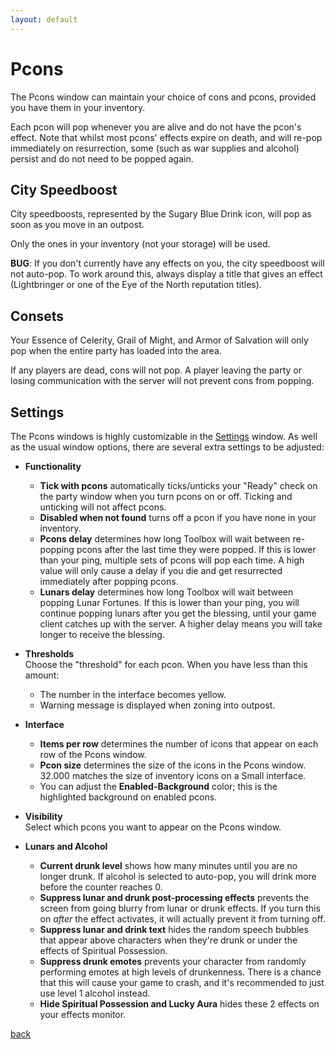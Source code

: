 ```yaml
---
layout: default
---
```


# Pcons
The Pcons window can maintain your choice of cons and pcons, provided you have them in your inventory.

Each pcon will pop whenever you are alive and do not have the pcon's effect. Note that whilst most pcons' effects expire on death, and will re-pop immediately on resurrection, some (such as war supplies and alcohol) persist and do not need to be popped again.

## City Speedboost
City speedboosts, represented by the Sugary Blue Drink icon, will pop as soon as you move in an outpost.

Only the ones in your inventory (not your storage) will be used.

**BUG**: If you don't currently have any effects on you, the city speedboost will not auto-pop. To work around this, always display a title that gives an effect (Lightbringer or one of the Eye of the North reputation titles).

## Consets
Your Essence of Celerity, Grail of Might, and Armor of Salvation will only pop when the entire party has loaded into the area.

If any players are dead, cons will not pop. A player leaving the party or losing communication with the server will not prevent cons from popping.

## Settings
The Pcons windows is highly customizable in the [Settings](settings) window. As well as the usual window options, there are several extra settings to be adjusted:

* **Functionality**
  * **Tick with pcons** automatically ticks/unticks your "Ready" check on the party window when you turn pcons on or off. Ticking and unticking will not affect pcons.
  * **Disabled when not found** turns off a pcon if you have none in your inventory.
  * **Pcons delay** determines how long Toolbox will wait between re-popping pcons after the last time they were popped. If this is lower than your ping, multiple sets of pcons will pop each time. A high value will only cause a delay if you die and get resurrected immediately after popping pcons.
  * **Lunars delay** determines how long Toolbox will wait between popping Lunar Fortunes. If this is lower than your ping, you will continue popping lunars after you get the blessing, until your game client catches up with the server. A higher delay means you will take longer to receive the blessing.
* **Thresholds**  
Choose the "threshold" for each pcon. When you have less than this amount:
  * The number in the interface becomes yellow.
  * Warning message is displayed when zoning into outpost.
* **Interface**
  * **Items per row** determines the number of icons that appear on each row of the Pcons window.
  * **Pcon size** determines the size of the icons in the Pcons window. 32.000 matches the size of inventory icons on a Small interface.
  * You can adjust the **Enabled-Background** color; this is the highlighted background on enabled pcons.
* **Visibility**  
Select which pcons you want to appear on the Pcons window.

* **Lunars and Alcohol**
  * **Current drunk level** shows how many minutes until you are no longer drunk. If alcohol is selected to auto-pop, you will drink more before the counter reaches 0.
  * **Suppress lunar and drunk post-processing effects** prevents the screen from going blurry from lunar or drunk effects. If you turn this on *after* the effect activates, it will actually prevent it from turning off.
  * **Suppress lunar and drink text** hides the random speech bubbles that appear above characters when they're drunk or under the effects of Spiritual Possession.
  * **Suppress drunk emotes** prevents your character from randomly performing emotes at high levels of drunkenness. There is a chance that this will cause your game to crash, and it's recommended to just use level 1 alcohol instead.
  * **Hide Spiritual Possession and Lucky Aura**  hides these 2 effects on your effects monitor.

[back](./)
